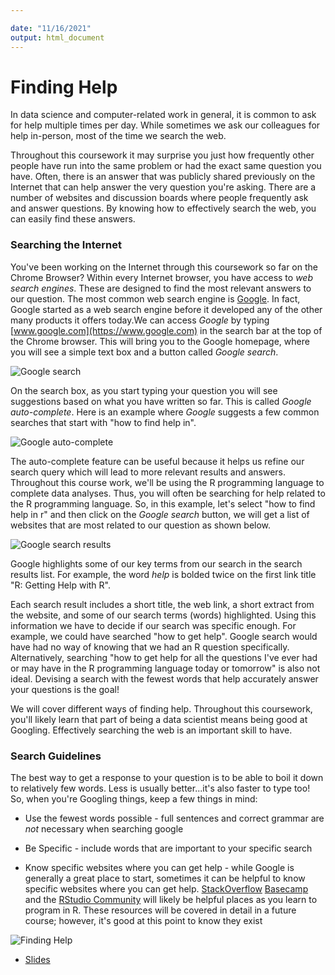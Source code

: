 ```yaml
---

date: "11/16/2021"
output: html_document
---
```




# Finding Help

In data science and computer-related work in general, it is common to ask for help multiple times per day. While sometimes we ask our colleagues for help in-person, most of the time we search the web.

Throughout this coursework it may surprise you just how frequently other people have run into the same problem or had the exact same question you have. Often, there is an answer that was publicly shared previously on the Internet that can help answer the very question you're asking. There are a number of websites and discussion boards where people frequently ask and answer questions. By knowing how to effectively search the web, you can easily find these answers.

### Searching the Internet

You've been working on the Internet through this coursework so far on the Chrome Browser? Within every Internet browser, you have access to _web search engines_. These are designed to find the most relevant answers to our question. The most common web search engine is [Google](https://www.google.com). In fact, Google started as a web search engine before it developed any of the other many products it offers today.We can access _Google_ by typing [www.google.com](https://www.google.com) in the search bar at the top of the Chrome browser. This will bring you to the Google homepage, where you will see a simple text box and a button called _Google search_.


![Google search](https://docs.google.com/presentation/d/180OSJkB2c7BxvtJZ3F-KrGzQ33vPLWbErC2xjO6g4O4/export/png?id=180OSJkB2c7BxvtJZ3F-KrGzQ33vPLWbErC2xjO6g4O4&pageid=g325fd519cc_0_6)

On the search box, as you start typing your question you will see suggestions based on what you have written so far. This is called _Google auto-complete_. Here is an example where _Google_ suggests a few common searches that start with "how to find help in".


![Google auto-complete](https://docs.google.com/presentation/d/180OSJkB2c7BxvtJZ3F-KrGzQ33vPLWbErC2xjO6g4O4/export/png?id=180OSJkB2c7BxvtJZ3F-KrGzQ33vPLWbErC2xjO6g4O4&pageid=g325fd519cc_0_11)

The auto-complete feature can be useful because it helps us refine our search query which will lead to more relevant results and answers. Throughout this course work, we'll be using the R programming language to complete data analyses. Thus, you will often be searching for help related to the R programming language. So, in this example, let's select "how to find help in r" and then click on the _Google search_ button, we will get a list of websites that are most related to our question as shown below.


![Google search results](https://docs.google.com/presentation/d/180OSJkB2c7BxvtJZ3F-KrGzQ33vPLWbErC2xjO6g4O4/export/png?id=180OSJkB2c7BxvtJZ3F-KrGzQ33vPLWbErC2xjO6g4O4&pageid=g325fd519cc_0_16)

Google highlights some of our key terms from our search in the search results list. For example, the word _help_ is bolded twice on the first link title "R: Getting Help with R".

Each search result includes a short title, the web link, a short extract from the website, and some of our search terms (words) highlighted. Using this information we have to decide if our search was specific enough. For example, we could have searched "how to get help". Google search would have had no way of knowing that we had an R question specifically. Alternatively, searching "how to get help for all the questions I've ever had or may have in the R programming language today or tomorrow" is also not ideal. Devising a search with the fewest words that help accurately answer your questions is the goal!

We will cover different ways of finding help. Throughout this coursework, you'll likely learn that part of being a data scientist means being good at Googling. Effectively searching the web is an important skill to have.

### Search Guidelines

The best way to get a response to your question is to be able to boil it down to relatively few words. Less is usually better...it's also faster to type too! So, when you're Googling things, keep a few things in mind:

* Use the fewest words possible  - full sentences and correct grammar are *not* necessary when searching google

* Be Specific - include words that are important to your specific search

* Know specific websites where you can get help - while Google is generally a great place to start, sometimes it can be helpful to know specific websites where you can get help. [StackOverflow](www.stackoverflow.com) [Basecamp](Basecamp.com) and the [RStudio Community](https://community.rstudio.com/c/tidyverse) will likely be helpful places as you learn to program in R. These resources will be covered in detail in a future course; however, it's good at this point to know they exist



![Finding Help](https://youtu.be/k6O8wwpW49U)

* [Slides](https://docs.google.com/presentation/d/180OSJkB2c7BxvtJZ3F-KrGzQ33vPLWbErC2xjO6g4O4/edit?usp=sharing)
